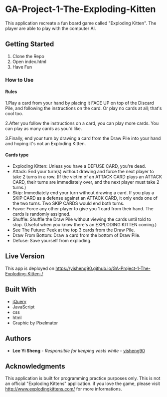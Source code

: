 # GA-Project-1-The-Exploding-Kitten

This application recreate a fun board game called  "Exploding Kitten".
The player are able to play with the computer AI.


## Getting Started
1. Clone the Repo
2. Open index.html
3. Have Fun


### How to Use

#### Rules


1.Play a card from your hand by placing it FACE UP on top of the Discard Pile, and following the instructions on the card. Or play no cards at all; that's cool too.

2.After you follow the instructions on a card, you can play more cards. You can play as many cards as you'd like.

3.Finally, end your turn by drawing a card from the Draw Pile into your hand and hoping it's not an Exploding Kitten.


#### Cards type


* Exploding Kitten: Unless you have a DEFUSE CARD, you're dead.
* Attack: End your turn(s) without drawing and force the next player to take 2 turns in a row. (If the victim of an ATTACK CARD plays an ATTACK CARD, their turns are immediately over, and the next player must take 2 turns.)
* Skip: Immediately end your turn without drawing a card. If you play a SKIP CARD as a defense against an ATTACK CARD, it only ends one of the two turns. Two SKIP CARDS would end both turns.
* Favor: Force any other player to give you 1 card from their hand. The cards is randomly assigned.
* Shuffle: Shuffle the Draw Pile without viewing the cards until told to stop. (Useful when you know there's an EXPLODING KITTEN coming.)
* See The Future: Peek at the top 3 cards from the Draw Pile.
* Draw From Bottom: Draw a card from the bottom of Draw Pile.
* Defuse: Save yourself from exploding.


## Live Version

This app is deployed on https://yisheng90.github.io/GA-Project-1-The-Exploding-Kitten-/

## Built With

* [jQuery](http://jquery.com/)
* JavaScript
* css
* html
* Graphic by Pixelmator


## Authors

* **Lee Yi Sheng** - *Responsible for keeping vests white* - [yisheng90](https://github.com/yisheng90)

## Acknowledgments

This application is built for programming practice purposes only.
This is not an official "Exploding Kittens" application. if you love the game, please visit  http://www.explodingkittens.com/ for more informations.
